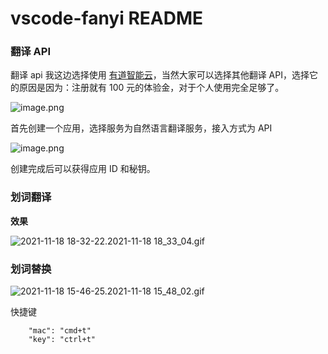 # vscode-fanyi README

### 翻译 API

翻译 api 我这边选择使用 [有道智能云](https://ai.youdao.com/)，当然大家可以选择其他翻译 API，选择它的原因是因为：注册就有 100 元的体验金，对于个人使用完全足够了。

![image.png](https://p9-juejin.byteimg.com/tos-cn-i-k3u1fbpfcp/68c022ba9cb6469a80309e3e79a72178~tplv-k3u1fbpfcp-watermark.image?)

首先创建一个应用，选择服务为自然语言翻译服务，接入方式为 API

![image.png](https://p9-juejin.byteimg.com/tos-cn-i-k3u1fbpfcp/b8ca22c346d4480bbaf85a633b283131~tplv-k3u1fbpfcp-watermark.image?)

创建完成后可以获得应用 ID 和秘钥。

### 划词翻译

**效果**

![2021-11-18 18-32-22.2021-11-18 18_33_04.gif](https://p3-juejin.byteimg.com/tos-cn-i-k3u1fbpfcp/7d995e26a828461e967db756a7d7079a~tplv-k3u1fbpfcp-watermark.image)

### 划词替换

![2021-11-18 15-46-25.2021-11-18 15_48_02.gif](https://p6-juejin.byteimg.com/tos-cn-i-k3u1fbpfcp/87d3fab39246472ba33838488dca1189~tplv-k3u1fbpfcp-watermark.image?)

快捷键

        "mac": "cmd+t"
        "key": "ctrl+t"
